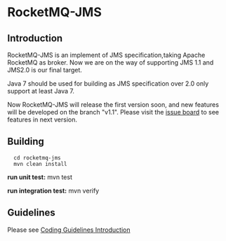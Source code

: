 # RocketMQ-JMS  


## Introduction
RocketMQ-JMS is an implement of JMS specification,taking Apache RocketMQ as broker.
Now we are on the way of supporting JMS 1.1 and JMS2.0 is our final target.   

Java 7 should be used for building as JMS specification over 2.0 only support at least Java 7.

Now RocketMQ-JMS will release the first version soon, and new features will be developed on the branch "v1.1".
Please visit the [issue board](https://github.com/rocketmq/rocketmq-jms/issues) to see features in next version. 


## Building
````
  cd rocketmq-jms
  mvn clean install  
  ````  
  **run unit test:**  mvn test    
  
  **run integration test:**  mvn verify
  
## Guidelines

 Please see [Coding Guidelines Introduction](http://rocketmq.apache.org/docs/code-guidelines/)
